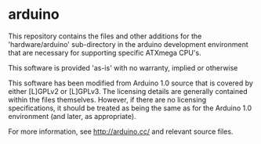 arduino
=======

This repository contains the files and other additions for the 
'hardware/arduino' sub-directory in the arduino development environment 
that are necessary for supporting specific ATXmega CPU's.


This software is provided 'as-is' with no warranty, implied or otherwise


This software has been modified from Arduino 1.0 source that is covered by
either [L]GPLv2 or [L]GPLv3.  The licensing details are generally contained 
within the files themselves.  However, if there are no licensing specifications,
it should be treated as being the same as for the Arduino 1.0 environment
(and later, as appropriate).

For more information, see http://arduino.cc/ and relevant source files.

